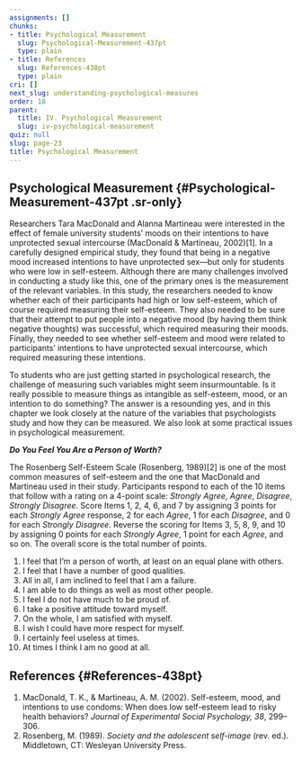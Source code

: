 ```yaml
---
assignments: []
chunks:
- title: Psychological Measurement
  slug: Psychological-Measurement-437pt
  type: plain
- title: References
  slug: References-438pt
  type: plain
cri: []
next_slug: understanding-psychological-measures
order: 18
parent:
  title: IV. Psychological Measurement
  slug: iv-psychological-measurement
quiz: null
slug: page-23
title: Psychological Measurement
---
```


## Psychological Measurement {#Psychological-Measurement-437pt .sr-only} 

Researchers Tara MacDonald and Alanna Martineau were interested in the effect of female university students’ moods on their intentions to have unprotected sexual intercourse (MacDonald & Martineau, 2002)\[1\]. In a carefully designed empirical study, they found that being in a negative mood increased intentions to have unprotected sex—but only for students who were low in self-esteem. Although there are many challenges involved in conducting a study like this, one of the primary ones is the measurement of the relevant variables. In this study, the researchers needed to know whether each of their participants had high or low self-esteem, which of course required measuring their self-esteem. They also needed to be sure that their attempt to put people into a negative mood (by having them think negative thoughts) was successful, which required measuring their moods. Finally, they needed to see whether self-esteem and mood were related to participants’ intentions to have unprotected sexual intercourse, which required measuring these intentions.  

To students who are just getting started in psychological research, the challenge of measuring such variables might seem insurmountable. Is it really possible to measure things as intangible as self-esteem, mood, or an intention to do something? The answer is a resounding yes, and in this chapter we look closely at the nature of the variables that psychologists study and how they can be measured. We also look at some practical issues in psychological measurement.

<i-callout>

_**Do You Feel You Are a Person of Worth?**_

The Rosenberg Self-Esteem Scale (Rosenberg, 1989)\[2\] is one of the most common measures of self-esteem and the one that MacDonald and Martineau used in their study. Participants respond to each of the 10 items that follow with a rating on a 4-point scale: _Strongly Agree_, _Agree_, _Disagree_, _Strongly Disagree_. Score Items 1, 2, 4, 6, and 7 by assigning 3 points for each _Strongly Agree_ response, 2 for each _Agree_, 1 for each _Disagree_, and 0 for each _Strongly Disagree_. Reverse the scoring for Items 3, 5, 8, 9, and 10 by assigning 0 points for each _Strongly Agree_, 1 point for each _Agree_, and so on. The overall score is the total number of points.

1.  I feel that I’m a person of worth, at least on an equal plane with others.
2.  I feel that I have a number of good qualities.
3.  All in all, I am inclined to feel that I am a failure.
4.  I am able to do things as well as most other people.
5.  I feel I do not have much to be proud of.
6.  I take a positive attitude toward myself.
7.  On the whole, I am satisfied with myself.
8.  I wish I could have more respect for myself.
9.  I certainly feel useless at times.
10. At times I think I am no good at all.

</i-callout>

## References {#References-438pt} 

1.  MacDonald, T. K., & Martineau, A. M. (2002). Self-esteem, mood, and intentions to use condoms: When does low self-esteem lead to risky health behaviors? _Journal of Experimental Social Psychology, 38_, 299–306.
2.  Rosenberg, M. (1989). _Society and the adolescent self-image_ (rev. ed.). Middletown, CT: Wesleyan University Press.

